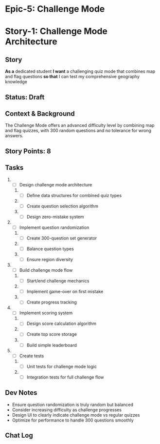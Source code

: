 # Epic-5: Challenge Mode
# Story-1: Challenge Mode Architecture

## Story
**As a** dedicated student
**I want** a challenging quiz mode that combines map and flag questions
**so that** I can test my comprehensive geography knowledge

## Status: Draft

## Context & Background
The Challenge Mode offers an advanced difficulty level by combining map and flag quizzes, with 300 random questions and no tolerance for wrong answers.

## Story Points: 8

## Tasks
1. - [ ] Design challenge mode architecture
   1. - [ ] Define data structures for combined quiz types
   2. - [ ] Create question selection algorithm
   3. - [ ] Design zero-mistake system
2. - [ ] Implement question randomization
   1. - [ ] Create 300-question set generator
   2. - [ ] Balance question types
   3. - [ ] Ensure region diversity
3. - [ ] Build challenge mode flow
   1. - [ ] Start/end challenge mechanics
   2. - [ ] Implement game-over on first mistake
   3. - [ ] Create progress tracking
4. - [ ] Implement scoring system
   1. - [ ] Design score calculation algorithm
   2. - [ ] Create top score storage
   3. - [ ] Build simple leaderboard
5. - [ ] Create tests
   1. - [ ] Unit tests for challenge mode logic
   2. - [ ] Integration tests for full challenge flow

## Dev Notes
- Ensure question randomization is truly random but balanced
- Consider increasing difficulty as challenge progresses
- Design UI to clearly indicate challenge mode vs regular quizzes
- Optimize for performance to handle 300 questions smoothly

## Chat Log